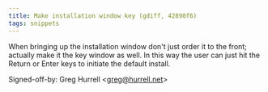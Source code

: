 ```yaml
---
title: Make installation window key (gdiff, 42890f6)
tags: snippets
---
```


When bringing up the installation window don't just order it to the front; actually make it the key window as well. In this way the user can just hit the Return or Enter keys to initiate the default install.

Signed-off-by: Greg Hurrell &lt;greg@hurrell.net&gt;
